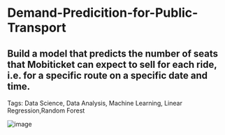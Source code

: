 # **Demand-Predicition-for-Public-Transport**
## **Build a model that predicts the number of seats that Mobiticket can expect to sell for each ride, i.e. for a specific route on a specific date and time.**

Tags: Data Science, Data Analysis, Machine Learning, Linear Regression,Random Forest

![image](https://drive.google.com/file/d/1KV4KA4WdRJIuktfo_xF3gBA02wqfUCPj/view?usp=sharing)


